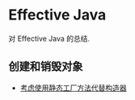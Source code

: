 Effective Java
======
对 Effective Java 的总结.

## 创建和销毁对象
- [考虑使用静态工厂方法代替构造器](创建和销毁对象.md#考虑使用静态工厂方法代替构造器)